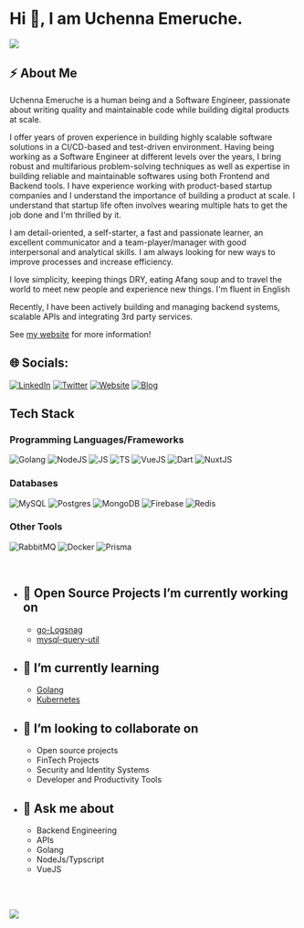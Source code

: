 # Hi 👋, I am Uchenna Emeruche.

[![](https://visitcount.itsvg.in/api?id=uchennaemeruche&label=Profile%20Views&color=1&icon=1&pretty=true)](https://visitcount.itsvg.in)

## :zap: About Me

Uchenna Emeruche is a human being and a Software Engineer, passionate about writing quality and maintainable code while building digital products at scale.

I offer years of proven experience in building highly scalable software solutions in a CI/CD-based and test-driven environment. Having being working as a Software Engineer at different levels over the years, I bring robust and multifarious problem-solving techniques as well as expertise in building reliable and maintainable softwares using both Frontend and Backend tools. I have experience working with product-based startup companies and I understand the importance of building a product at scale. I understand that startup life often involves wearing multiple hats to get the job done and I'm thrilled by it.

I am detail-oriented, a self-starter, a fast and passionate learner, an excellent communicator and a team-player/manager with good interpersonal and analytical skills. I am always looking for new ways to improve processes and increase efficiency.

I love simplicity, keeping things DRY, eating Afang soup and to travel the world to meet new people and experience new things. I'm fluent in English

Recently, I have been actively building and managing backend systems, scalable APIs and integrating 3rd party services.

See [my website](https://uchennaemeruche.com) for more information!

## 🌐 Socials:
[![LinkedIn](https://img.shields.io/badge/LinkedIn-%230077B5.svg?logo=linkedin&logoColor=white)](https://www.linkedin.com/in/uchenna-emeruche-584332164) [![Twitter](https://img.shields.io/badge/Twitter-%231DA1F2.svg?logo=Twitter&logoColor=white)](https://twitter.com/EmerucheUchenna) [![Website](https://img.shields.io/badge/Portfolio-%230077B5.svg?logo=semanticweb&logoColor=white)](https://uchennaemeruche.com) [![Blog](https://img.shields.io/badge/Hashnode-2962FF?style=for-the-badge&logo=hashnode&logoColor=white)](https://uchenna.hashnode.dev/)

## Tech Stack

### Programming Languages/Frameworks
![Golang](https://img.shields.io/badge/Golang-%234DE1FF.svg?style=for-the-badge&logo=go&logoColor=white) ![NodeJS](https://img.shields.io/badge/nodejs-%3C873A.svg?style=for-the-badge&logo=javascript&logoColor=white) ![JS](https://img.shields.io/badge/javascript-%23FF9900.svg?style=for-the-badge&logo=javascript&logoColor=white) ![TS](https://img.shields.io/badge/typescript-%2300599C.svg?style=for-the-badge&logo=typescript&logoColor=white) ![VueJS](https://img.shields.io/badge/vue-%2300599C.svg?style=for-the-badge&logo=vuedotjs&logoColor=green) ![Dart](https://img.shields.io/badge/dart-%2300599C.svg?style=for-the-badge&logo=dart&logoColor=black) ![NuxtJS](https://img.shields.io/badge/Nuxtjs-%A13BC6?style=for-the-badge&logo=nuxtdotjs&logoColor=D0C3D5) 


### Databases

![MySQL](https://img.shields.io/badge/mysql-%2300f.svg?style=for-the-badge&logo=mysql&logoColor=white) ![Postgres](https://img.shields.io/badge/postgres-%23316192.svg?style=for-the-badge&logo=postgresql&logoColor=white) ![MongoDB](https://img.shields.io/badge/MongoDB-%234ea94b.svg?style=for-the-badge&logo=mongodb&logoColor=white) ![Firebase](https://img.shields.io/badge/Firebase-%234DE1FF.svg?style=for-the-badge&logo=firebase&logoColor=white)     ![Redis](https://img.shields.io/badge/redis-%23DD0031.svg?style=for-the-badge&logo=redis&logoColor=white) 

### Other Tools
 ![RabbitMQ](https://img.shields.io/badge/rabbitmq-%2300f.svg?style=for-the-badge&logo=mysql&logoColor=white) ![Docker](https://img.shields.io/badge/docker-%234ea94b.svg?style=for-the-badge&logo=mysql&logoColor=white) ![Prisma](https://img.shields.io/badge/Prisma-3982CE?style=for-the-badge&logo=Prisma&logoColor=white) 

<br/>

- 🔭 Open Source Projects I’m currently working on
  -
  -  [go-Logsnag](https://github.com/uchennaemeruche/go-logsnag)
  -  [mysql-query-util](https://www.npmjs.com/package/mysql-query-util)
  
  
- 🌱 I’m currently learning
  -
  - [Golang](https://go.dev/)
  - [Kubernetes](https://kubernetes.io/)
    
    
- 👯 I’m looking to collaborate on 
  -
  - Open source projects
  - FinTech Projects
  - Security and Identity Systems
  - Developer and Productivity Tools
   
   
- 💬 Ask me about
  -
  - Backend Engineering
  - APIs
  - Golang
  - NodeJs/Typscript
  - VueJS
   
<br/><br/>
   

<a href="https://github.com/uchennaemeruche">
  <img align="center" src="https://github-readme-stats.vercel.app/api?username=uchennaemeruche&theme=nord&show_icons=true&count_private=true&hide=contribs,issues&line_height=40" />
</a>
<!-- <a href="https://github.com/uchennaemeruche">
  <img align="center" src="https://github-readme-stats.vercel.app/api/top-langs/?username=uchennaemeruche&theme=nord&hide=python,html,css,erlang" />
</a> -->





